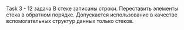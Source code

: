 Task 3 - 12 задача 
В стеке записаны строки. Переставить элементы стека в обратном порядке. Допускается использование в качестве вспомогательных структур данных только стеков.
